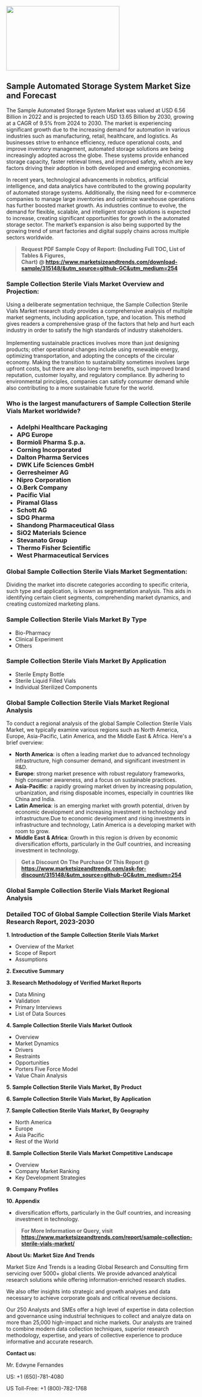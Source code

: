 <p><img class="alignnone size-medium wp-image-20088" src="https://ffe5etoiles.com/wp-content/uploads/2024/12/MST1-300x171.png" alt="" width="300" height="171" /></p><h2>Sample Automated Storage System Market Size and Forecast</h2><p>The Sample Automated Storage System Market was valued at USD 6.56 Billion in 2022 and is projected to reach USD 13.65 Billion by 2030, growing at a CAGR of 9.5% from 2024 to 2030. The market is experiencing significant growth due to the increasing demand for automation in various industries such as manufacturing, retail, healthcare, and logistics. As businesses strive to enhance efficiency, reduce operational costs, and improve inventory management, automated storage solutions are being increasingly adopted across the globe. These systems provide enhanced storage capacity, faster retrieval times, and improved safety, which are key factors driving their adoption in both developed and emerging economies.</p><p>In recent years, technological advancements in robotics, artificial intelligence, and data analytics have contributed to the growing popularity of automated storage systems. Additionally, the rising need for e-commerce companies to manage large inventories and optimize warehouse operations has further boosted market growth. As industries continue to evolve, the demand for flexible, scalable, and intelligent storage solutions is expected to increase, creating significant opportunities for growth in the automated storage sector. The market’s expansion is also being supported by the growing trend of smart factories and digital supply chains across multiple sectors worldwide.</p></p><blockquote id="" class=""><strong>Request PDF Sample Copy of Report: (Including Full TOC, List of Tables &amp; Figures, Chart)&nbsp;@&nbsp;<strong><a href="https://www.marketsizeandtrends.com/download-sample/315148/&utm_source=github-GC&utm_medium=254" target="_blank">https://www.marketsizeandtrends.com/download-sample/315148/&utm_source=github-GC&utm_medium=254</a></strong></strong></blockquote><h3 id="" class="">Sample Collection Sterile Vials Market&nbsp;Overview and Projection:</h3><p id="" class="">Using a deliberate segmentation technique, the Sample Collection Sterile Vials Market research study provides a comprehensive analysis of multiple market segments, including application, type, and location. This method gives readers a comprehensive grasp of the factors that help and hurt each industry in order to satisfy the high standards of industry stakeholders. <br /> <br />Implementing sustainable practices involves more than just designing products; other operational changes include using renewable energy, optimizing transportation, and adopting the concepts of the circular economy. Making the transition to sustainability sometimes involves large upfront costs, but there are also long-term benefits, such improved brand reputation, customer loyalty, and regulatory compliance. By adhering to environmental principles, companies can satisfy consumer demand while also contributing to a more sustainable future for the world.</p><h3 id="" class="">Who is the largest manufacturers of&nbsp;Sample Collection Sterile Vials Market worldwide?</h3><h3 class=""><p><ul><li>Adelphi Healthcare Packaging </li><li> APG Europe </li><li> Bormioli Pharma S.p.a. </li><li> Corning Incorporated </li><li> Dalton Pharma Services </li><li> DWK Life Sciences GmbH </li><li> Gerresheimer AG </li><li> Nipro Corporation </li><li> O.Berk Company </li><li> Pacific Vial </li><li> Piramal Glass </li><li> Schott AG </li><li> SDG Pharma </li><li> Shandong Pharmaceutical Glass </li><li> SiO2 Materials Science </li><li> Stevanato Group </li><li> Thermo Fisher Scientific </li><li> West Pharmaceutical Services</li></ul></p></h3><h3 id="" class="">Global&nbsp;Sample Collection Sterile Vials Market Segmentation:</h3><p id="" class="">Dividing the market into discrete categories according to specific criteria, such type and application, is known as segmentation analysis. This aids in identifying certain client segments, comprehending market dynamics, and creating customized marketing plans.</p><h3 id="" class="">Sample Collection Sterile Vials Market&nbsp;By Type</h3><p><p><ul><li>Bio-Pharmacy</li><li> Clinical Experiment</li><li> Others</p></li></ul></p></p><h3 id="" class="">Sample Collection Sterile Vials Market&nbsp;By Application</h3><p class=""><p><ul><li>Sterile Empty Bottle</li><li> Sterile Liquid Filled Vials</li><li> Individual Sterilized Components</li></ul></p></p><h3 id="" class="">Global Sample Collection Sterile Vials Market Regional Analysis</h3><p id="" class="">To conduct a regional analysis of the global Sample Collection Sterile Vials Market, we typically examine various regions such as North America, Europe, Asia-Pacific, Latin America, and the Middle East &amp; Africa. Here's a brief overview:</p><ul><li><strong>North America</strong>: is often a leading market due to advanced technology infrastructure, high consumer demand, and significant investment in R&amp;D.</li><li><strong>Europe</strong>: strong market presence with robust regulatory frameworks, high consumer awareness, and a focus on sustainable practices.</li><li><strong>Asia-Pacific</strong>: a rapidly growing market driven by increasing population, urbanization, and rising disposable incomes, especially in countries like China and India.</li><li><strong>Latin America</strong>: is an emerging market with growth potential, driven by economic development and increasing investment in technology and infrastructure.Due to economic development and rising investments in infrastructure and technology, Latin America is a developing market with room to grow.</li><li><strong>Middle East &amp; Africa</strong>: Growth in this region is driven by economic diversification efforts, particularly in the Gulf countries, and increasing investment in technology.</li></ul><blockquote id="" class=""><strong>Get a Discount On The Purchase Of This Report @ <strong><a href="https://www.marketsizeandtrends.com/ask-for-discount/315148/&utm_source=github-GC&utm_medium=254" target="_blank">https://www.marketsizeandtrends.com/ask-for-discount/315148/&utm_source=github-GC&utm_medium=254</a></strong></strong></blockquote><h3 id="" class="">Global Sample Collection Sterile Vials Market Regional Analysis</h3><h3 id="" class="">Detailed TOC of Global Sample Collection Sterile Vials Market Research Report, 2023-2030</h3><p id="" class=""><strong>1. Introduction of the Sample Collection Sterile Vials Market</strong></p><ul><li>Overview of the Market</li><li>Scope of Report</li><li>Assumptions</li></ul><p id="" class=""><strong>2. Executive Summary</strong></p><p id="" class=""><strong>3. Research Methodology of Verified Market Reports</strong></p><ul><li>Data Mining</li><li>Validation</li><li>Primary Interviews</li><li>List of Data Sources</li></ul><p id="" class=""><strong>4. Sample Collection Sterile Vials Market Outlook</strong></p><ul><li>Overview</li><li>Market Dynamics</li><li>Drivers</li><li>Restraints</li><li>Opportunities</li><li>Porters Five Force Model</li><li>Value Chain Analysis</li></ul><p id="" class=""><strong>5. Sample Collection Sterile Vials Market, By Product</strong></p><p id="" class=""><strong>6. Sample Collection Sterile Vials Market, By Application</strong></p><p id="" class=""><strong>7. Sample Collection Sterile Vials Market, By Geography</strong></p><ul><li>North America</li><li>Europe</li><li>Asia Pacific</li><li>Rest of the World</li></ul><p id="" class=""><strong>8. Sample Collection Sterile Vials Market Competitive Landscape</strong></p><ul><li>Overview</li><li>Company Market Ranking</li><li>Key Development Strategies</li></ul><p id="" class=""><strong>9. Company Profiles</strong></p><p id="" class=""><strong>10. Appendix</strong></p><ul><li>diversification efforts, particularly in the Gulf countries, and increasing investment in technology.</li></ul><blockquote id="" class=""><strong>For More Information or Query, visit <strong><strong><a href="https://www.marketsizeandtrends.com/report/sample-collection-sterile-vials-market/" target="_blank">https://www.marketsizeandtrends.com/report/sample-collection-sterile-vials-market/</a></strong></strong></strong></blockquote><p id="" class=""><strong>About Us: Market Size And Trends</strong></p><p id="" class="">Market Size And Trends is a leading Global Research and Consulting firm servicing over 5000+ global clients. We provide advanced analytical research solutions while offering information-enriched research studies.</p><p id="" class="">We also offer insights into strategic and growth analyses and data necessary to achieve corporate goals and critical revenue decisions.</p><p id="" class="">Our 250 Analysts and SMEs offer a high level of expertise in data collection and governance using industrial techniques to collect and analyze data on more than 25,000 high-impact and niche markets. Our analysts are trained to combine modern data collection techniques, superior research methodology, expertise, and years of collective experience to produce informative and accurate research.</p><p id="" class=""><strong>Contact us:</strong></p><p id="" class="">Mr. Edwyne Fernandes</p><p id="" class="">US: +1 (650)-781-4080</p><p id="" class="">US Toll-Free: +1 (800)-782-1768</p>
